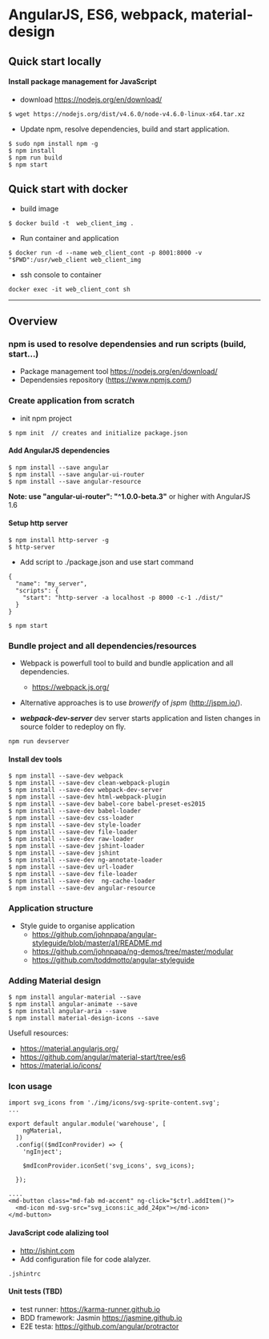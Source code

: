 # AngularJS, ES6, webpack, material-design

## Quick start locally

#### Install package management for JavaScript
* download https://nodejs.org/en/download/
```
$ wget https://nodejs.org/dist/v4.6.0/node-v4.6.0-linux-x64.tar.xz
```
* Update npm, resolve dependencies, build and start application.
```
$ sudo npm install npm -g
$ npm install
$ npm run build
$ npm start
```

## Quick start with docker
* build image
```
$ docker build -t  web_client_img .
```
* Run container and application
```
$ docker run -d --name web_client_cont -p 8001:8000 -v "$PWD":/usr/web_client web_client_img
```
* ssh console to container
```
docker exec -it web_client_cont sh
```

---

## Overview

### npm is used to resolve dependensies and run scripts (build, start...)
* Package management tool https://nodejs.org/en/download/
* Dependensies repository (https://www.npmjs.com/)

### Create application from scratch
* init npm project
```
$ npm init  // creates and initialize package.json
```
#### Add AngularJS dependencies 
```
$ npm install --save angular
$ npm install --save angular-ui-router
$ npm install --save angular-resource
```
**Note: use  "angular-ui-router": "^1.0.0-beta.3"** or higher with AngularJS 1.6

#### Setup http server
```
$ npm install http-server -g
$ http-server
```
* Add script to ./package.json and use start command
```
{
  "name": "my_server",
  "scripts": {
    "start": "http-server -a localhost -p 8000 -c-1 ./dist/"
  }
}

$ npm start
```
### Bundle project and all dependencies/resources
* Webpack is powerfull tool to build and bundle application and all dependencies.
    * https://webpack.js.org/
* Alternative approaches is to use *browerify* of *jspm* (http://jspm.io/).

* ***webpack-dev-server*** dev server starts application and listen changes in source folder to redeploy on fly.
```
npm run devserver
```

#### Install dev tools
```
$ npm install --save-dev webpack
$ npm install --save-dev clean-webpack-plugin
$ npm install --save-dev webpack-dev-server
$ npm install --save-dev html-webpack-plugin
$ npm install --save-dev babel-core babel-preset-es2015
$ npm install --save-dev babel-loader 
$ npm install --save-dev css-loader
$ npm install --save-dev style-loader
$ npm install --save-dev file-loader
$ npm install --save-dev raw-loader
$ npm install --save-dev jshint-loader
$ npm install --save-dev jshint
$ npm install --save-dev ng-annotate-loader
$ npm install --save-dev url-loader
$ npm install --save-dev file-loader
$ npm install --save-dev  ng-cache-loader
$ npm install --save-dev angular-resource
```

### Application structure 
* Style guide to organise application
    * https://github.com/johnpapa/angular-styleguide/blob/master/a1/README.md
    * https://github.com/johnpapa/ng-demos/tree/master/modular
    * https://github.com/toddmotto/angular-styleguide

### Adding Material design
```
$ npm install angular-material --save
$ npm install angular-animate --save
$ npm install angular-aria --save
$ npm install material-design-icons --save
```

Usefull resources: 
* https://material.angularjs.org/
* https://github.com/angular/material-start/tree/es6
* https://material.io/icons/

### Icon usage
```
import svg_icons from './img/icons/svg-sprite-content.svg';
...

export default angular.module('warehouse', [
    ngMaterial,
  ])
  .config(($mdIconProvider) => {
    'ngInject';

    $mdIconProvider.iconSet('svg_icons', svg_icons);

  });

....
<md-button class="md-fab md-accent" ng-click="$ctrl.addItem()">
  <md-icon md-svg-src="svg_icons:ic_add_24px"></md-icon>
</md-button>

```

#### JavaScript code alalizing tool
* http://jshint.com
* Add configuration file for code alalyzer.
```
.jshintrc
```

#### Unit tests (TBD)
* test runner:  https://karma-runner.github.io
* BDD framework: Jasmin https://jasmine.github.io
* E2E testa:  https://github.com/angular/protractor
